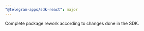 ```yaml
---
"@telegram-apps/sdk-react": major
---
```


Complete package rework according to changes done in the SDK.
